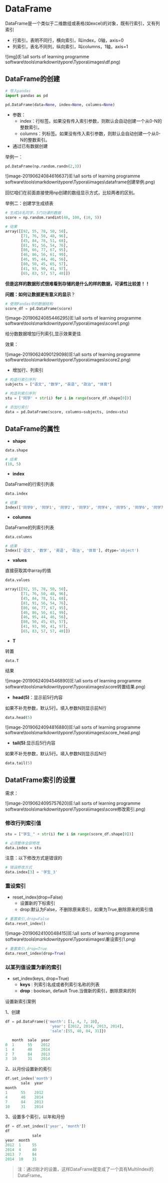 # DataFrame

DataFrame是一个类似于二维数组或表格(如excel)的对象，既有行索引，又有列索引

- 行索引，表明不同行，横向索引，叫index，0轴，axis=0
- 列索引，表名不同列，纵向索引，叫columns，1轴，axis=1

![img](E:\all sorts of learning programme software\tools\markdown\typore\Typora\images\df.png)

## DataFrame的创建

```python
# 导入pandas
import pandas as pd

pd.DataFrame(data=None, index=None, columns=None)
```

- 参数：
	- index：行标签。如果没有传入索引参数，则默认会自动创建一个从0-N的整数索引。
	- columns：列标签。如果没有传入索引参数，则默认会自动创建一个从0-N的整数索引。
- 通过已有数据创建

举例一：

```python
pd.DataFrame(np.random.randn(2,3))
```

![image-20190624084616637](E:\all sorts of learning programme software\tools\markdown\typore\Typora\images\dataframe创建举例.png)

回忆咱们在前面直接使用np创建的数组显示方式，比较两者的区别。

举例二：创建学生成绩表

```python
# 生成10名同学，5门功课的数据
score = np.random.randint(40, 100, (10, 5))

# 结果
array([[92, 55, 78, 50, 50],
       [71, 76, 50, 48, 96],
       [45, 84, 78, 51, 68],
       [81, 91, 56, 54, 76],
       [86, 66, 77, 67, 95],
       [46, 86, 56, 61, 99],
       [46, 95, 44, 46, 56],
       [80, 50, 45, 65, 57],
       [41, 93, 90, 41, 97],
       [65, 83, 57, 57, 40]])
```

**但是这样的数据形式很难看到存储的是什么的样的数据，可读性比较差！！**

**问题：如何让数据更有意义的显示**？

```python
# 使用Pandas中的数据结构
score_df = pd.DataFrame(score)
```

![image-20190624085446295](E:\all sorts of learning programme software\tools\markdown\typore\Typora\images\score1.png)

给分数数据增加行列索引,显示效果更佳

效果：

![image-20190624090129098](E:\all sorts of learning programme software\tools\markdown\typore\Typora\images\score2.png)

- 增加行、列索引

```python
# 构造行索引序列
subjects = ["语文", "数学", "英语", "政治", "体育"]

# 构造列索引序列
stu = ['同学' + str(i) for i in range(score_df.shape[0])]

# 添加行索引
data = pd.DataFrame(score, columns=subjects, index=stu)
```

##  DataFrame的属性

- **shape**

```python
data.shape

# 结果
(10, 5)
```

- **index**

DataFrame的行索引列表

```python
data.index

# 结果
Index(['同学0', '同学1', '同学2', '同学3', '同学4', '同学5', '同学6', '同学7', '同学8', '同学9'], dtype='object')
```

- **columns**

DataFrame的列索引列表

```python
data.columns

# 结果
Index(['语文', '数学', '英语', '政治', '体育'], dtype='object')
```

- **values**

直接获取其中array的值

```python
data.values

array([[92, 55, 78, 50, 50],
       [71, 76, 50, 48, 96],
       [45, 84, 78, 51, 68],
       [81, 91, 56, 54, 76],
       [86, 66, 77, 67, 95],
       [46, 86, 56, 61, 99],
       [46, 95, 44, 46, 56],
       [80, 50, 45, 65, 57],
       [41, 93, 90, 41, 97],
       [65, 83, 57, 57, 40]])
```

- **T**

转置

```
data.T
```

结果

![image-20190624094546890](E:\all sorts of learning programme software\tools\markdown\typore\Typora\images\score转置结果.png)

- **head(5)**：显示前5行内容

如果不补充参数，默认5行。填入参数N则显示前N行

```python
data.head(5)
```

![image-20190624094816880](E:\all sorts of learning programme software\tools\markdown\typore\Typora\images\score_head.png)

- **tail(5)**:显示后5行内容

如果不补充参数，默认5行。填入参数N则显示后N行

```python
data.tail(5)
```

##  DatatFrame索引的设置

需求：

![image-20190624095757620](E:\all sorts of learning programme software\tools\markdown\typore\Typora\images\score修改索引.png)

###  修改行列索引值

```python
stu = ["学生_" + str(i) for i in range(score_df.shape[0])]

# 必须整体全部修改
data.index = stu
```

注意：以下修改方式是错误的

```python
# 错误修改方式
data.index[3] = '学生_3'
```

###  重设索引

- reset_index(drop=False)
	- 设置新的下标索引
	- drop:默认为False，不删除原来索引，如果为True,删除原来的索引值

```python
# 重置索引,drop=False
data.reset_index()
```

![image-20190624100048415](E:\all sorts of learning programme software\tools\markdown\typore\Typora\images\重设索引1.png)

```python
# 重置索引,drop=True
data.reset_index(drop=True)
```

###  以某列值设置为新的索引

- set_index(keys, drop=True)
	- **keys** : 列索引名成或者列索引名称的列表
	- **drop** : boolean, default True.当做新的索引，删除原来的列

设置新索引案例

1、创建

```python
df = pd.DataFrame({'month': [1, 4, 7, 10],
                    'year': [2012, 2014, 2013, 2014],
                    'sale':[55, 40, 84, 31]})

   month  sale  year
0  1      55    2012
1  4      40    2014
2  7      84    2013
3  10     31    2014
```

2、以月份设置新的索引

```python
df.set_index('month')
       sale  year
month
1      55    2012
4      40    2014
7      84    2013
10     31    2014
```

3、设置多个索引，以年和月份

```python
df = df.set_index(['year', 'month'])
df
            sale
year  month
2012  1     55
2014  4     40
2013  7     84
2014  10    31
```

> 注：通过刚才的设置，这样DataFrame就变成了一个具有MultiIndex的DataFrame。

